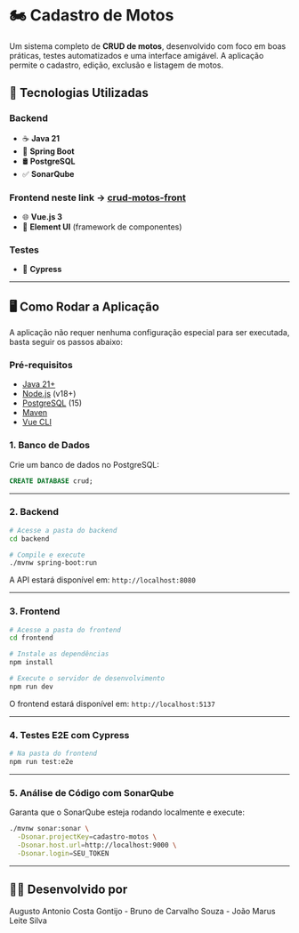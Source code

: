 # 🏍️ Cadastro de Motos

Um sistema completo de **CRUD de motos**, desenvolvido com foco em boas práticas, testes automatizados e uma interface amigável. A aplicação permite o cadastro, edição, exclusão e listagem de motos.

## 🚀 Tecnologias Utilizadas

### Backend
- ☕ **Java 21**  
- 🌱 **Spring Boot**  
- 🛢️ **PostgreSQL**  
- ✅ **SonarQube**

### Frontend neste link -> [crud-motos-front](https://github.com/gontww/crud-motos-front) 
- 🌐 **Vue.js 3**  
- 🎨 **Element UI** (framework de componentes)

### Testes
- 🧪 **Cypress**

---

## 🖥️ Como Rodar a Aplicação

A aplicação não requer nenhuma configuração especial para ser executada, basta seguir os passos abaixo:

### Pré-requisitos

- [Java 21+](https://adoptopenjdk.net/)
- [Node.js](https://nodejs.org/) (v18+)
- [PostgreSQL](https://www.postgresql.org/) (15)
- [Maven](https://maven.apache.org/)
- [Vue CLI](https://cli.vuejs.org/)

### 1. Banco de Dados

Crie um banco de dados no PostgreSQL:

```sql
CREATE DATABASE crud;
```
---

### 2. Backend

```bash
# Acesse a pasta do backend
cd backend

# Compile e execute
./mvnw spring-boot:run
```

A API estará disponível em: `http://localhost:8080`

---

### 3. Frontend

```bash
# Acesse a pasta do frontend
cd frontend

# Instale as dependências
npm install

# Execute o servidor de desenvolvimento
npm run dev
```

O frontend estará disponível em: `http://localhost:5137`

---

### 4. Testes E2E com Cypress

```bash
# Na pasta do frontend
npm run test:e2e
```

---

### 5. Análise de Código com SonarQube

Garanta que o SonarQube esteja rodando localmente e execute:

```bash
./mvnw sonar:sonar \
  -Dsonar.projectKey=cadastro-motos \
  -Dsonar.host.url=http://localhost:9000 \
  -Dsonar.login=SEU_TOKEN
```

---

## 👨‍💻 Desenvolvido por

Augusto Antonio Costa Gontijo - Bruno de Carvalho Souza - João Marus Leite Silva
